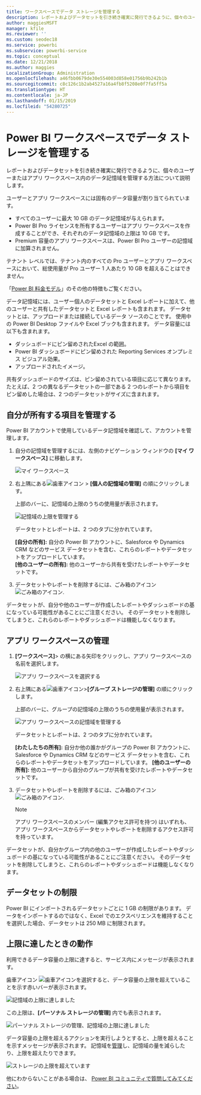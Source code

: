 ```yaml
---
title: ワークスペースでデータ ストレージを管理する
description: レポートおよびデータセットを引き続き確実に発行できるように、個々のユーザーまたはアプリ ワークスペース内のデータ記憶域を管理する方法について説明します。
author: maggiesMSFT
manager: kfile
ms.reviewer: ''
ms.custom: seodec18
ms.service: powerbi
ms.subservice: powerbi-service
ms.topic: conceptual
ms.date: 12/21/2018
ms.author: maggies
LocalizationGroup: Administration
ms.openlocfilehash: a46fbb0679de30e554003d858e01756b9b242b1b
ms.sourcegitcommit: c8c126c1b2ab4527a16a4fb8f5208e0f7fa5ff5a
ms.translationtype: HT
ms.contentlocale: ja-JP
ms.lasthandoff: 01/15/2019
ms.locfileid: "54280725"
---
```

# <a name="manage-data-storage-in-power-bi-workspaces"></a>Power BI ワークスペースでデータ ストレージを管理する

レポートおよびデータセットを引き続き確実に発行できるように、個々のユーザーまたはアプリ ワークスペース内のデータ記憶域を管理する方法について説明します。

ユーザーとアプリ ワークスペースには固有のデータ容量が割り当てられています。

* すべてのユーザーに最大 10 GB のデータ記憶域が与えられます。
* Power BI Pro ライセンスを所有するユーザーはアプリ ワークスペースを作成することができ、それぞれのデータ記憶域の上限は 10 GB です。
* Premium 容量のアプリ ワークスペースは、Power BI Pro ユーザーの記憶域に加算されません。

テナント レベルでは、テナント内のすべての Pro ユーザーとアプリ ワークスペースにおいて、総使用量が Pro ユーザー 1 人あたり 10 GB を超えることはできません。

「[Power BI 料金モデル](https://powerbi.microsoft.com/pricing)」のその他の特徴もご覧ください。

データ記憶域には、ユーザー個人のデータセットと Excel レポートに加えて、他のユーザーと共有したデータセットと Excel レポートも含まれます。 データセットとは、アップロードまたは接続しているデータ ソースのことです。 使用中の Power BI Desktop ファイルや Excel ブックも含まれます。 データ容量には以下も含まれます。

* ダッシュボードにピン留めされたExcel の範囲。
* Power BI ダッシュボードにピン留めされた Reporting Services オンプレミス ビジュアル効果。
* アップロードされたイメージ。

共有ダッシュボードのサイズは、ピン留めされている項目に応じて異なります。 たとえば、2 つの異なるデータセットの一部である 2 つのレポートから項目をピン留めした場合は、2 つのデータセットがサイズに含まれます。

<a name="manage"/>

## <a name="manage-items-you-own"></a>自分が所有する項目を管理する

Power BI アカウントで使用しているデータ記憶域を確認して、アカウントを管理します。

1. 自分の記憶域を管理するには、左側のナビゲーション ウィンドウの **[マイ ワークスペース]** に移動します。
   
    ![マイ ワークスペース](media/service-admin-manage-your-data-storage-in-power-bi/pbi_myworkspace.png)
2. 右上隅にある![歯車アイコン](media/service-admin-manage-your-data-storage-in-power-bi/pbi_gearicon.png) \> **[個人の記憶域の管理]** の順にクリックします。
   
    上部のバーに、記憶域の上限のうちの使用量が表示されます。
   
    ![記憶域の上限を管理する](media/service-admin-manage-your-data-storage-in-power-bi/pbi_persnlstorage.png)
   
    データセットとレポートは、2 つのタブに分かれています。
   
    **[自分の所有]:** 自分の Power BI アカウントに、Salesforce や Dynamics CRM などのサービス データセットを含む、これらのレポートやデータセットをアップロードしています。  
    **[他のユーザーの所有]:** 他のユーザーから共有を受けたレポートやデータセットです。
1. データセットやレポートを削除するには、ごみ箱のアイコン ![ごみ箱のアイコン](media/service-admin-manage-your-data-storage-in-power-bi/pbi_deleteicon.png).

データセットが、自分や他のユーザーが作成したレポートやダッシュボードの基になっている可能性があることにご注意ください。 そのデータセットを削除してしまうと、これらのレポートやダッシュボードは機能しなくなります。

## <a name="manage-your-app-workspace"></a>アプリ ワークスペースの管理
1. **[ワークスペース]**\> の横にある矢印をクリックし、アプリ ワークスペースの名前を選択します。
   
    ![アプリ ワークスペースを選択する](media/service-admin-manage-your-data-storage-in-power-bi/pbi_groupworkspaces.png)
2. 右上隅にある![歯車アイコン](media/service-admin-manage-your-data-storage-in-power-bi/pbi_gearicon.png)\>**[グループ ストレージの管理]** の順にクリックします。
   
    上部のバーに、グループの記憶域の上限のうちの使用量が表示されます。
   
    ![アプリ ワークスペースの記憶域を管理する](media/service-admin-manage-your-data-storage-in-power-bi/pbi_groupstorage.png)
   
    データセットとレポートは、2 つのタブに分かれています。
   
    **[わたしたちの所有]:** 自分か他の誰かがグループの Power BI アカウントに、Salesforce や Dynamics CRM などのサービス データセットを含む、これらのレポートやデータセットをアップロードしています。
    **[他のユーザーの所有]:** 他のユーザーから自分のグループが共有を受けたレポートやデータセットです。
3. データセットやレポートを削除するには、ごみ箱のアイコン ![ごみ箱のアイコン](media/service-admin-manage-your-data-storage-in-power-bi/pbi_deleteicon.png).
   
   > [!NOTE]
   > アプリ ワークスペースのメンバー (編集アクセス許可を持つ) はいずれも、アプリ ワークスペースからデータセットやレポートを削除するアクセス許可を持っています。
   > 
   > 

データセットが、自分かグループ内の他のユーザーが作成したレポートやダッシュボードの基になっている可能性があることにご注意ください。 そのデータセットを削除してしまうと、これらのレポートやダッシュボードは機能しなくなります。

## <a name="dataset-limits"></a>データセットの制限
Power BI にインポートされるデータセットごとに 1 GB の制限があります。 データをインポートするのではなく、Excel でのエクスペリエンスを維持することを選択した場合、データセットは 250 MB に制限されます。

## <a name="what-happens-when-you-reach-a-limit"></a>上限に達したときの動作
利用できるデータ容量の上限に達すると、サービス内にメッセージが表示されます。 

歯車アイコン ![歯車アイコン](media/service-admin-manage-your-data-storage-in-power-bi/pbi_gearicon.png)を選択すると、データ容量の上限を超えていることを示す赤いバーが表示されます。

![記憶域の上限に達しました](media/service-admin-manage-your-data-storage-in-power-bi/manage-storage-limit.png)

この上限は、**[パーソナル ストレージの管理]** 内でも表示されます。

 ![パーソナル ストレージの管理、記憶域の上限に達しました](media/service-admin-manage-your-data-storage-in-power-bi/manage-storage-limit2.png)

 データ容量の上限を超えるアクションを実行しようとすると、上限を超えることを示すメッセージが表示されます。 記憶域を[管理](#manage)し、記憶域の量を減らしたり、上限を超えたりできます。

 ![ストレージの上限を超えています](media/service-admin-manage-your-data-storage-in-power-bi/powerbi-pro-over-limit.png)

 他にわからないことがある場合は、 [Power BI コミュニティで質問してみてください](http://community.powerbi.com/)。

